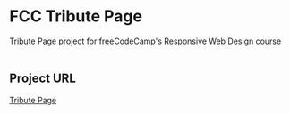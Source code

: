 # FCC Tribute Page
Tribute Page project for freeCodeCamp's Responsive Web Design course
<br><br>
## Project URL
[Tribute Page](https://richards-r.github.io/FCC-Tribute-Page/)
